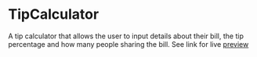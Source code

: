 # TipCalculator
A tip calculator that allows the user to input details about their bill, the tip percentage and how many people sharing the bill.
See link for live <a href="https://dimejidj.github.io/TipCalculator/">preview</a>
